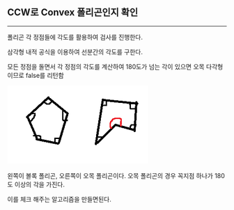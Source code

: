 ## CCW로 Convex 폴리곤인지 확인

--------------



폴리곤 각 정점들에 각도를 활용하여 검사를 진행한다.

삼각형 내적 공식을 이용하여 선분간의 각도를 구한다.

모든 정점을 돌면서 각 정점의 각도를 계산하여 180도가 넘는 각이 있으면 오목 다각형이므로 false를 리턴함

![1559774618655](https://github.com/rlatkddn212/geomertyAlgorithm/blob/master/assets/1559774618655.png)

왼쪽이 볼록 폴리곤, 오른쪽이 오목 폴리곤이다. 오목 폴리곤의 경우 꼭지점 하나가 180도 이상의 각을 가진다.

이를 체크 해주는 알고리즘을 만들면된다.